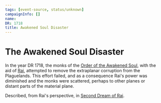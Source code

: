 ```yaml
---
tags: [event-source, status/unknown]
campaignInfo: []
name:
DR: 1718
title: Awakened Soul Disaster
---
```


# The Awakened Soul Disaster

In the year DR 1718, the monks of the [Order of the Awakened Soul](<../../../groups/dunmari-mystery-cults/order-of-the-awakened-soul.md>), with the aid of [Rai](<../../../people/pcs/great-war/rai.md>), attempted to remove the extraplanar corruption from the Plaguelands. This effort failed, and as a consequence Rai's power was diminished and the monks were scattered, perhaps to other planes or distant parts of the material plane.


Described, from Rai's perspective, in [Second Dream of Rai](<../../../campaigns/dunmari-frontier/dreams-and-visions/second-dream-of-rai.md>). 
